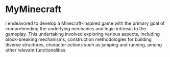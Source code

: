 # MyMinecraft
I endeavored to develop a Minecraft-inspired game with the primary goal of comprehending the underlying mechanics and logic intrinsic to the gameplay. This undertaking involved exploring various aspects, including block-breaking mechanisms, construction methodologies for building diverse structures, character actions such as jumping and running, among other relevant functionalities.
 
